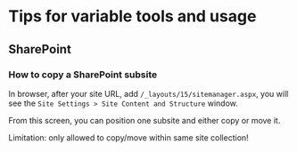 # Tips for variable tools and usage

## SharePoint

### How to copy a SharePoint subsite

In browser, after your site URL, add `/_layouts/15/sitemanager.aspx`, you will see the `Site Settings > Site Content and Structure` window.

From this screen, you can position one subsite and either copy or move it.

Limitation: only allowed to copy/move within same site collection!